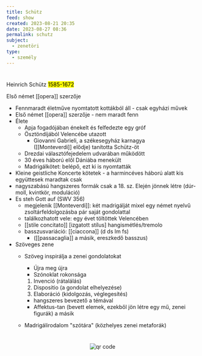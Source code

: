 ```yaml
---
title: Schütz
feed: show
created: 2023-08-21 20:35
date: 2023-08-27 08:36
permalink: schutz
subject:
  - zenetöri
type:
  - személy
---
```

#

Heinrich Schütz
<mark>1585-1672</mark>

Első német [[opera]] szerzője

-   Fennmaradt életműve nyomtatott kottákból áll - csak egyházi művek
-   Első német [[opera]] szerzője - nem maradt fenn
-   Élete
    -   Apja fogadójában énekelt és felfedezte egy gróf
    -   Ösztöndíjából Velencébe utazott
        -   Giovanni Gabrieli, a székesegyház karnagya ([[Monteverdi]] elődje) tanította Schütz-öt
    -   Drezdai választófejedelem udvarában működött
    -   30 éves háború elől Dániába menekült
    -   Madrigálkötet: belépő, ezt ki is nyomtatták
-   Kleine geistliche Koncerte kötetek - a harmincéves háború alatt kis együttesek maradtak csak
-   nagyszabású hangszeres formák csak a 18. sz. Elején jönnek létre (dúr-moll, kvintkör, moduláció)
-   Es steh Gott auf (SWV 356)
    -   megjelenik [[Monteverdi]]: két madrigálját mixel egy német nyelvű zsoltárfeldolgozásba pár saját gondolattal
    -   találkozhatott vele: egy évet töltöttek Velencében
    -   [[stile concitato]] [izgatott stílus] hangismétlés/tremolo
    -   basszusvariáció: [[ciaccona]] (d ds lm fs)
        -   ([[passacaglia]] a másik, ereszkedő basszus)
-   Szöveges zene
    -   Szöveg inspirálja a zenei gondolatokat
        
        -   Újra meg újra
        -   Szónoklat rokonsága
        
        1.  Invenció (rátalálás)
        2.  Dispositio (a gondolat elhelyezése)
        3.  Elaboráció (kidolgozás, véglegesítés)
        
        -   hangszeres bevezető a témával
        -   Affektus-tan (bevett elemek, ezekből jön létre egy mű, zenei figurák) a másik
    -   Madrigálirodalom "szótára" (közhelyes zenei metaforák)



#
<p style="text-align: center;"><img src="https://chart.googleapis.com/chart?cht=qr&chl=https://notes.andrasdenes.com/schutz&chs=180x180&choe=UTF-8&chld=L|2" alt="qr code"></p>

